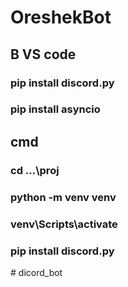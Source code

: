 <h1> OreshekBot </h1>
<h2> В VS code </h2>
<h3> pip install discord.py </h3> 
<h3> pip install asyncio </h3>
<h2> cmd </h2>
<h3> cd ...\proj </h3>
<h3> python -m venv venv </h3> 
<h3> venv\Scripts\activate </h3>
<h3> pip install discord.py </h3>
#   d i c o r d _ b o t  
 